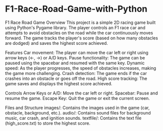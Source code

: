 # F1-Race-Road-Game-with-Python

F1 Race Road Game
Overview
This project is a simple 2D racing game built using Python's Pygame library. The player controls an F1 race car and attempts to avoid obstacles on the road while the car continuously moves forward. The game tracks the player's score (based on how many obstacles are dodged) and saves the highest score achieved.

Features
Car movement: The player can move the car left or right using arrow keys (←, →) or A/D keys.
Pause functionality: The game can be paused using the spacebar and resumed with the same key.
Dynamic speed: As the player progresses, the speed of obstacles increases, making the game more challenging.
Crash detection: The game ends if the car crashes into an obstacle or goes off the road.
High score tracking: The game saves and displays the highest score achieved.

Controls
Arrow Keys or A/D: Move the car left or right.
Spacebar: Pause and resume the game.
Escape Key: Quit the game or exit the current screen.

Files and Structure
images/: Contains the images used in the game (car, obstacle, background, etc.).
audio/: Contains sound files for background music, car crash, and ignition sounds.
textfile/: Contains the text file (high_score.txt) to store the highest score.
